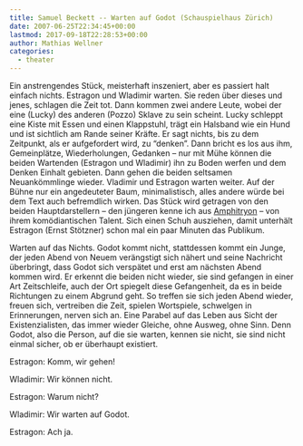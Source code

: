 ```yaml
---
title: Samuel Beckett -- Warten auf Godot (Schauspielhaus Zürich)
date: 2007-06-25T22:34:45+00:00
lastmod: 2017-09-18T22:28:53+00:00
author: Mathias Wellner
categories:
  - theater
---
```

Ein anstrengendes Stück, meisterhaft inszeniert, aber es passiert halt einfach nichts. Estragon und Wladimir warten. Sie reden über dieses und jenes, schlagen die Zeit tot. Dann kommen zwei andere Leute, wobei der eine (Lucky) des anderen (Pozzo) Sklave zu sein scheint. Lucky schleppt eine Kiste mit Essen und einen Klappstuhl, trägt ein Halsband wie ein Hund und ist sichtlich am Rande seiner Kräfte. Er sagt nichts, bis zu dem Zeitpunkt, als er aufgefordert wird, zu &#8220;denken&#8221;. Dann bricht es los aus ihm, Gemeinplätze, Wiederholungen, Gedanken &#8211; nur mit Mühe können die beiden Wartenden (Estragon und Wladimir) ihn zu Boden werfen und dem Denken Einhalt gebieten. Dann gehen die beiden seltsamen Neuankömmlinge wieder. Vladimir und Estragon warten weiter. Auf der Bühne nur ein angedeuteter Baum, minimalistisch, alles andere würde bei dem Text auch befremdlich wirken. Das Stück wird getragen von den beiden Hauptdarstellern &#8211; den jüngeren kenne ich aus [Amphitryon](http://www.mwellner.de/2006/09/15/schauspielhaus-zuerich-amphitryon-heinrich-von-kleist/) &#8211; von ihrem komödiantischen Talent. Sich einen Schuh ausziehen, damit unterhält Estragon (Ernst Stötzner) schon mal ein paar Minuten das Publikum.

Warten auf das Nichts. Godot kommt nicht, stattdessen kommt ein Junge, der jeden Abend von Neuem verängstigt sich nähert und seine Nachricht überbringt, dass Godot sich verspätet und erst am nächsten Abend kommen wird. Er erkennt die beiden nicht wieder, sie sind gefangen in einer Art Zeitschleife, auch der Ort spiegelt diese Gefangenheit, da es in beide Richtungen zu einem Abgrund geht. So treffen sie sich jeden Abend wieder, freuen sich, vertreiben die Zeit, spielen Wortspiele, schwelgen in Erinnerungen, nerven sich an. Eine Parabel auf das Leben aus Sicht der Existenzialisten, das immer wieder Gleiche, ohne Ausweg, ohne Sinn. Denn Godot, also die Person, auf die sie warten, kennen sie nicht, sie sind nicht einmal sicher, ob er überhaupt existiert.

Estragon: Komm, wir gehen!
  
Wladimir: Wir können nicht.
  
Estragon: Warum nicht?
  
Wladimir: Wir warten auf Godot.
  
Estragon: Ach ja.